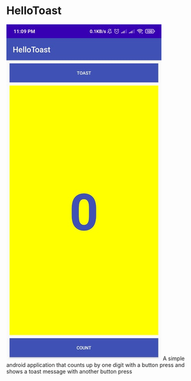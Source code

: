 # HelloToast
![](app_image.jpg)
A simple android application that counts up by one digit with a button press and shows a toast message with another button press
